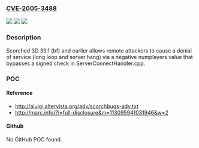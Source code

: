 ### [CVE-2005-3488](https://cve.mitre.org/cgi-bin/cvename.cgi?name=CVE-2005-3488)
![](https://img.shields.io/static/v1?label=Product&message=n%2Fa&color=blue)
![](https://img.shields.io/static/v1?label=Version&message=n%2Fa&color=blue)
![](https://img.shields.io/static/v1?label=Vulnerability&message=n%2Fa&color=brighgreen)

### Description

Scorched 3D 39.1 (bf) and earlier allows remote attackers to cause a denial of service (long loop and server hang) via a negative numplayers value that bypasses a signed check in ServerConnectHandler.cpp.

### POC

#### Reference
- http://aluigi.altervista.org/adv/scorchbugs-adv.txt
- http://marc.info/?l=full-disclosure&m=113095941031946&w=2

#### Github
No GitHub POC found.

